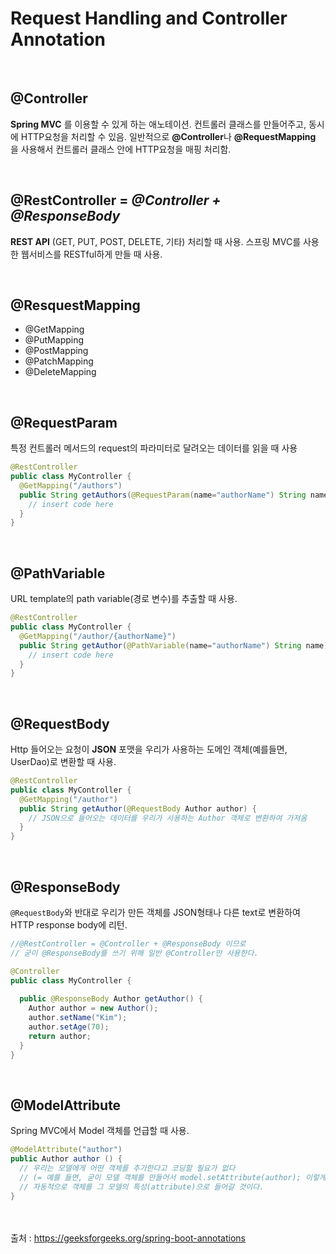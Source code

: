 # Request Handling and Controller Annotation
<br>

## @Controller

**Spring MVC** 를 이용할 수 있게 하는 애노테이션. 컨트롤러 클래스를 만들어주고, 동시에 HTTP요청을 처리할 수 있음. 
일반적으로 **@Controller**나 **@RequestMapping** 을 사용해서 컨트롤러 클래스 안에 HTTP요청을 매핑 처리함.

<br>

## @RestController = *@Controller + @ResponseBody*

**REST API** (GET, PUT, POST, DELETE, 기타) 처리할 때 사용. 스프링 MVC를 사용한 웹서비스를 RESTful하게 만들 때 사용. 

<br>

## @ResquestMapping

- @GetMapping
- @PutMapping
- @PostMapping
- @PatchMapping
- @DeleteMapping

<br>

## @RequestParam

특정 컨트롤러 메서드의 request의 파라미터로 달려오는 데이터를 읽을 때 사용

```java
@RestController
public class MyController {
  @GetMapping("/authors")
  public String getAuthors(@RequestParam(name="authorName") String name) {
    // insert code here
  }
}
```


<br>


## @PathVariable

URL template의 path variable(경로 변수)를 추출할 때 사용.

```java
@RestController
public class MyController {
  @GetMapping("/author/{authorName}")
  public String getAuthor(@PathVariable(name="authorName") String name) {
    // insert code here
  }
}
```

<br>

## @RequestBody

Http 들어오는 요청이 **JSON** 포맷을 우리가 사용하는 도메인 객체(예를들면, UserDao)로 변환할 때 사용.

```java
@RestController
public class MyController {
  @GetMapping("/author")
  public String getAuthor(@RequestBody Author author) {
    // JSON으로 들어오는 데이터를 우리가 사용하는 Author 객체로 변환하여 가져옴
  }
}
```
<br>


## @ResponseBody

`@RequestBody`와 반대로 우리가 만든 객체를 JSON형태나 다른 text로 변환하여 HTTP response body에 리턴.

```java
//@RestController = @Controller + @ResponseBody 이므로 
// 굳이 @ResponseBody를 쓰기 위해 일반 @Controller만 사용한다.

@Controller
public class MyController {
  
  public @ResponseBody Author getAuthor() {
    Author author = new Author();
    author.setName("Kim");
    author.setAge(70);
    return author;
  }
}
```
<br>


## @ModelAttribute

Spring MVC에서 Model 객체를 언급할 때 사용. 

```java
@ModelAttribute("author")
public Author author () {
  // 우리는 모델에게 어떤 객체를 추가한다고 코딩할 필요가 없다 
  // (= 예를 들면, 굳이 모델 객체를 만들어서 model.setAttribute(author); 이렇게 써줄 필요가 없다는 말)
  // 자동적으로 객체를 그 모델의 특성(attribute)으로 들어갈 것이다. 
}
```

<br><br> 
출처 : https://geeksforgeeks.org/spring-boot-annotations
